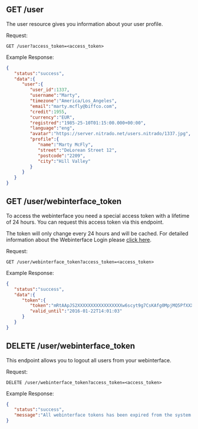 ## GET /user

The user resource gives you information about your user profile.

Request:
```
GET /user?access_token=<access_token>
```

Example Response:
```json
{
   "status":"success",
   "data":{
      "user":{
         "user_id":1337,
         "username":"Marty",
         "timezone":"America/Los_Angeles",
         "email":"marty.mcfly@biffco.com",
         "credit":1955,
         "currency":"EUR",
         "registred":"1985-25-10T01:15:00.000+00:00",
         "language":"eng",
         "avatar":"https://server.nitrado.net/users.nitrado/1337.jpg",
         "profile":{
            "name":"Marty McFly",
            "street":"DeLorean Street 12",
            "postcode":"2209",
            "city":"Hill Valley"
         }
      }
   }
}
```

## GET /user/webinterface_token

To access the webinterface you need a special access token with a lifetime of 24 hours.
You can request this access token via this endpoint.

The token will only change every 24 hours and will be cached.
For detailed information about the Webinterface Login please [click here](/resources/webinterface/).

Request:
```
GET /user/webinterface_token?access_token=<access_token>
```

Example Response:
```json
{
   "status":"success",
   "data":{
      "token":{
         "token":"mRtAApJS2XXXXXXXXXXXXXXXXXw6scyt9g7CsKAfg0MpjMQ5PfXXXXXXXXXXXXXXXXXXW",
         "valid_until":"2016-01-22T14:01:03"
      }
   }
}
```

## DELETE /user/webinterface_token

This endpoint allows you to logout all users from your webinterface.

Request:
```
DELETE /user/webinterface_token?access_token=<access_token>
```

Example Response:
```json
{
   "status":"success",
   "message":"All webinterface tokens has been expired from the system."
}
```
